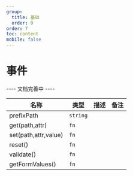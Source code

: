 ```yaml
---
group:
  title: 基础
  order: 0
order: 7
toc: content
mobile: false
---
```


# 事件

---- 文档完善中 ----

| 名称                 | 类型     | 描述 | 备注 |
| -------------------- | -------- | ---- | ---- |
| prefixPath           | `string` |      |      |
| get(path,attr)       | `fn`     |      |      |
| set(path,attr,value) | `fn`     |      |      |
| reset()              | `fn`     |      |      |
| validate()           | `fn`     |      |      |
| getFormValues()      | `fn`     |      |      |
